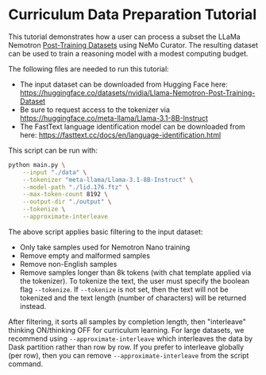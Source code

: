 # Curriculum Data Preparation Tutorial

This tutorial demonstrates how a user can process a subset the LLaMa Nemotron [Post-Training Datasets](https://huggingface.co/datasets/nvidia/Llama-Nemotron-Post-Training-Dataset) using NeMo Curator. The resulting dataset can be used to train a reasoning model with a modest computing budget.

The following files are needed to run this tutorial:
- The input dataset can be downloaded from Hugging Face here: https://huggingface.co/datasets/nvidia/Llama-Nemotron-Post-Training-Dataset
- Be sure to request access to the tokenizer via https://huggingface.co/meta-llama/Llama-3.1-8B-Instruct
- The FastText language identification model can be downloaded from here: https://fasttext.cc/docs/en/language-identification.html

This script can be run with:

```bash
python main.py \
    --input "./data" \
    --tokenizer "meta-llama/Llama-3.1-8B-Instruct" \
    --model-path "./lid.176.ftz" \
    --max-token-count 8192 \
    --output-dir "./output" \
    --tokenize \
    --approximate-interleave
```

The above script applies basic filtering to the input dataset:
- Only take samples used for Nemotron Nano training
- Remove empty and malformed samples
- Remove non-English samples
- Remove samples longer than 8k tokens (with chat template applied via the tokenizer). To tokenize the text, the user must specify the boolean flag `--tokenize`. If `--tokenize` is not set, then the text will not be tokenized and the text length (number of characters) will be returned instead.

After filtering, it sorts all samples by completion length, then "interleave" thinking ON/thinking OFF for curriculum learning. For large datasets, we recommend using `--approximate-interleave` which interleaves the data by Dask partition rather than row by row. If you prefer to interleave globally (per row), then you can remove `--approximate-interleave` from the script command.
